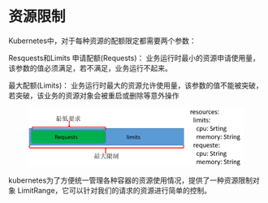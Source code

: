 # 资源限制

Kubernetes中，对于每种资源的配额限定都需要两个参数：

Resquests和Limits 申请配额(Requests)： 业务运行时最小的资源申请使用量，该参数的值必须满足，若不满足，业务运行不起来。&#x20;

最大配额(Limits)： 业务运行时最大的资源允许使用量，该参数的值不能被突破，若突破，该业务的资源对象会被重启或删除等意外操作

<figure><img src="../../../../.gitbook/assets/image (5) (1).png" alt=""><figcaption></figcaption></figure>

kubernetes为了方便统一管理各种容器的资源使用情况，提供了一种资源限制对象 LimitRange，它可以针对我们的请求的资源进行简单的控制。
